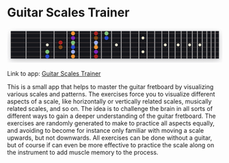 # Guitar Scales Trainer

![fretboard](static/fretboard.png)

Link to app: [Guitar Scales Trainer](https://bluenote10.github.io/guitar-scales-trainer/)

This is a small app that helps to master the guitar fretboard by visualizing various scales and
patterns. The exercises force you to visualize different aspects of a scale, like horizontally
or vertically related scales, musically related scales, and so on. The idea is to challenge the
brain in all sorts of different ways to gain a deeper understanding of the guitar fretboard. The
exercises are randomly generated to make to practice all aspects equally, and avoiding to become
for instance only familiar with moving a scale upwards, but not downwards. All exercises can be
done without a guitar, but of course if can even be more effective to practice the scale along
on the instrument to add muscle memory to the process.
